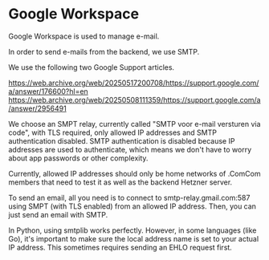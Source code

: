 # Google Workspace

Google Workspace is used to manage e-mail.

In order to send e-mails from the backend, we use SMTP.

We use the following two Google Support articles.

https://web.archive.org/web/20250517200708/https://support.google.com/a/answer/176600?hl=en
https://web.archive.org/web/20250508111359/https://support.google.com/a/answer/2956491

We choose an SMPT relay, currently called "SMTP voor e-mail versturen via code", with TLS required, only allowed IP addresses and SMTP authentication disabled. SMTP authentication is disabled because IP addresses are used to authenticate, which means we don't have to worry about app passwords or other complexity.

Currently, allowed IP addresses should only be home networks of .ComCom members that need to test it as well as the backend Hetzner server.

To send an email, all you need is to connect to smtp-relay.gmail.com:587 using SMPT (with TLS enabled) from an allowed IP address. Then, you can just send an email with SMTP.

In Python, using smtplib works perfectly. However, in some languages (like Go), it's important to make sure the local address name is set to your actual IP address. This sometimes requires sending an EHLO request first.